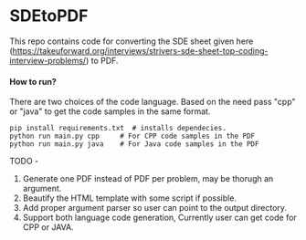 # SDEtoPDF

This repo contains code for converting the SDE sheet given here (https://takeuforward.org/interviews/strivers-sde-sheet-top-coding-interview-problems/) to PDF. 

#### How to run?

There are two choices of the code language. Based on the need pass "cpp" or "java" to get the code samples in the same format. 

```
pip install requirements.txt  # installs dependecies. 
python run main.py cpp     # For CPP code samples in the PDF
python run main.py java    # For Java code samples in the PDF
```

TODO - 
1. Generate one PDF instead of PDF per problem, may be thorugh an argument.
2. Beautify the HTML template with some script if possible. 
3. Add proper argument parser so user can point to the output directory.
4. Support both language code generation, Currently user can get code for CPP or JAVA.  

